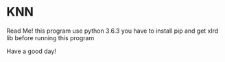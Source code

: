 # KNN
Read Me!
this program use python 3.6.3
you have to install pip and get xlrd lib before running this program

Have a good day!
